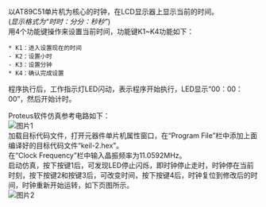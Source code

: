 以AT89C51单片机为核心的时钟，在LCD显示器上显示当前的时间。   
(_显示格式为“时时：分分：秒秒”_)  
用4个功能键操作来设置当前时间，功能键K1~K4功能如下：

    * K1：进入设置现在的时间
    - K2：设置小时
    - K3：设置分钟
    * K4：确认完成设置

程序执行后，工作指示灯LED闪动，表示程序开始执行，LED显示“00：00：00”，然后开始计时。

Proteus软件仿真参考电路如下：  
![图片1](https://github.com/user-attachments/assets/d99a2056-b6f4-46e8-ad0e-98b88e0e8175)  
加载目标代码文件，打开元器件单片机属性窗口，在“Program File”栏中添加上面编译好的目标代码文件“keil-2.hex”。  
在“Clock Frequency”栏中输入晶振频率为11.0592MHz。  
启动仿真，按下按键1后，可发现LED停止闪烁，即时钟停止走时，时钟停在当前时刻，按下按键2和按键3后，可改变时间，按下按键4后，时钟复位到修改后的时间，时钟重新开始运转，如下页图所示。  
![图片2](https://github.com/user-attachments/assets/df0eed61-bff5-4f3e-b692-f5c90b1a0739)
